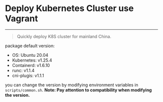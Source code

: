 # Deploy Kubernetes Cluster use Vagrant
---
> Quickly deploy K8S cluster for mainland China.

package default version:
- OS: Ubuntu 20.04
- Kubernetes: v1.25.4
- Containerd: v1.6.10
- runc: v1.1.4
- cni-plugis: v1.1.1

you can change the version by modifying environment variables in `scripts/common.sh`.
**Note: Pay attention to compatibility when modifying the version.**
